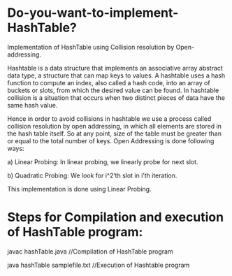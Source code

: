 # Do-you-want-to-implement-HashTable?
Implementation of HashTable using Collision resolution by Open-addressing.

Hashtable is a data structure that implements an associative array abstract data type, a structure that can map keys to values. A hashtable uses a hash function to compute an index, also called a hash code, into an array of buckets or slots, from which the desired value can be found. In hashtable collision is a situation that occurs when two distinct pieces of data have the same hash value. 

Hence in order to avoid collisions in hashtable we use a process called collision resolution by open addressing, in which all elements are stored in the hash table itself. So at any point, size of the table must be greater than or equal to the total number of keys. Open Addressing is done following ways:

a) Linear Probing: In linear probing, we linearly probe for next slot.

b) Quadratic Probing: We look for i^2‘th slot in i’th iteration.

This implementation is done using Linear Probing.

# Steps for Compilation and execution of HashTable program:

javac hashTable.java	//Compilation of HashTable program

java hashTable samplefile.txt	//Execution of Hashtable program
